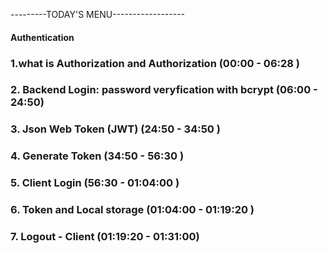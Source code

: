 ---------TODAY'S MENU------------------

#### Authentication


### 1.what is Authorization and Authorization (00:00 - 06:28 )

### 2. Backend Login: password veryfication with bcrypt (06:00 - 24:50)

### 3. Json Web Token (JWT) (24:50 - 34:50 )


### 4. Generate Token (34:50 - 56:30 )

### 5. Client Login (56:30 - 01:04:00 )

### 6. Token and Local storage (01:04:00 - 01:19:20 )

### 7. Logout - Client (01:19:20 - 01:31:00)


